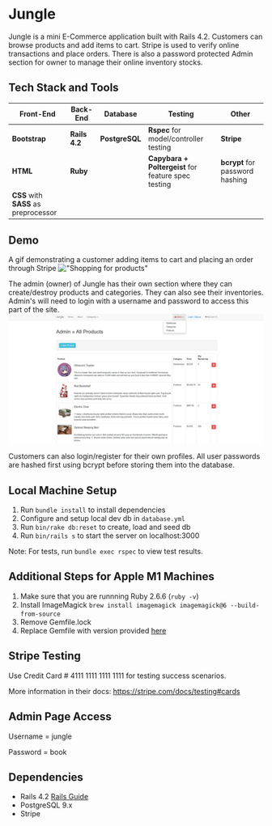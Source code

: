 # Jungle

Jungle is a mini E-Commerce application built with Rails 4.2. Customers can browse products and add items to cart. Stripe is used to verify online transactions and place orders. There is also a password protected Admin section for owner to manage their online inventory stocks.

## Tech Stack and Tools
| Front-End  | Back-End | Database | Testing | Other |
| ------------- | ------------- | ------ | ---------- | --------- |
| **Bootstrap** | **Rails 4.2**  | **PostgreSQL** | **Rspec** for model/controller testing | **Stripe**|
| **HTML** | **Ruby** | | **Capybara + Poltergeist** for feature spec testing | **bcrypt** for password hashing|
| **CSS** with **SASS** as preprocessor | | ||

## Demo

A gif demonstrating a customer adding items to cart and placing an order through Stripe
!["Shopping for products"](https://github.com/xihai01/Jungle/blob/master/docs/jungle.gif?raw=true)

The admin (owner) of Jungle has their own section where they can create/destroy products and categories. They can also see their inventories. Admin's will need to login with a username and password to access this part of the site.
!["Admin products page"](https://github.com/xihai01/Jungle/blob/master/docs/admin.png?raw=true)

Customers can also login/register for their own profiles. All user passwords are hashed first using bcrypt before storing them into the database.

## Local Machine Setup

1. Run `bundle install` to install dependencies
2. Configure and setup local dev db in `database.yml`
3. Run `bin/rake db:reset` to create, load and seed db
4. Run `bin/rails s` to start the server on localhost:3000

Note: For tests, run `bundle exec rspec` to view test results.

## Additional Steps for Apple M1 Machines

1. Make sure that you are runnning Ruby 2.6.6 (`ruby -v`)
1. Install ImageMagick `brew install imagemagick imagemagick@6 --build-from-source`
2. Remove Gemfile.lock
3. Replace Gemfile with version provided [here](https://gist.githubusercontent.com/FrancisBourgouin/831795ae12c4704687a0c2496d91a727/raw/ce8e2104f725f43e56650d404169c7b11c33a5c5/Gemfile)


## Stripe Testing

Use Credit Card # 4111 1111 1111 1111 for testing success scenarios.

More information in their docs: <https://stripe.com/docs/testing#cards>

## Admin Page Access

Username = jungle

Password = book

## Dependencies

* Rails 4.2 [Rails Guide](http://guides.rubyonrails.org/v4.2/)
* PostgreSQL 9.x
* Stripe
